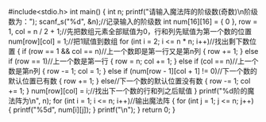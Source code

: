 #include<stdio.h>
int main()
{
	int n;
	printf("请输入魔法阵的阶级数(奇数)\n阶级数为：");
	scanf_s("%d", &n);//记录输入的阶级数
	int num[16][16] = { 0 }, row = 1, col = n / 2 + 1;//先把数组元素全部赋值为0，行和列先赋值为第一个数的位置
	num[row][col] = 1;//把1赋值到数组
	for (int i = 2; i <= n * n; i++)//找出剩下数位置
	{
		if (row == 1 && col == n)//上一个数即是第一行又是第n列
		{
			row += 1;
		}
		else if (row == 1)//上一个数是第一行
		{
			row = n;
			col += 1;
		}
		else if (col == n)//上一个数是第n列
		{
			row -= 1;
			col = 1;
		}
		else if (num[row - 1][col + 1] != 0)//下一个数的默认位置已有数
		{
			row += 1;
		}
		else//下一个数的默认位置没有数
		{
			row -= 1;
			col += 1;
		}
		num[row][col] = i;//找出下一个数的行和列之后赋值
	}
	printf("%d阶的魔法阵为\n", n);
	for (int i = 1; i <= n; i++)//输出魔法阵
	{
		for (int j = 1; j <= n; j++)
		{
			printf("%5d", num[i][j]);
		}
		printf("\n");
	}
	return 0;
}
